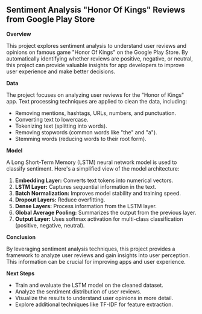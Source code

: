 ## Sentiment Analysis "Honor Of Kings" Reviews from Google Play Store

**Overview**

This project explores sentiment analysis to understand user reviews and opinions on famous game "Honor Of Kings" on the Google Play Store. By automatically identifying whether reviews are positive, negative, or neutral, this project can provide valuable insights for app developers to improve user experience and make better decisions.

**Data**

The project focuses on analyzing user reviews for the "Honor of Kings" app. Text processing techniques are applied to clean the data, including:

* Removing mentions, hashtags, URLs, numbers, and punctuation.
* Converting text to lowercase.
* Tokenizing text (splitting into words).
* Removing stopwords (common words like "the" and "a").
* Stemming words (reducing words to their root form).

**Model**

A Long Short-Term Memory (LSTM) neural network model is used to classify sentiment. Here's a simplified view of the model architecture:

1. **Embedding Layer:** Converts text tokens into numerical vectors.
2. **LSTM Layer:** Captures sequential information in the text.
3. **Batch Normalization:** Improves model stability and training speed.
4. **Dropout Layers:** Reduce overfitting.
5. **Dense Layers:** Process information from the LSTM layer.
6. **Global Average Pooling:** Summarizes the output from the previous layer.
7. **Output Layer:** Uses softmax activation for multi-class classification (positive, negative, neutral).

**Conclusion**

By leveraging sentiment analysis techniques, this project provides a framework to analyze user reviews and gain insights into user perception. This information can be crucial for improving apps and user experience.

**Next Steps**

* Train and evaluate the LSTM model on the cleaned dataset.
* Analyze the sentiment distribution of user reviews.
* Visualize the results to understand user opinions in more detail.
* Explore additional techniques like TF-IDF for feature extraction.

